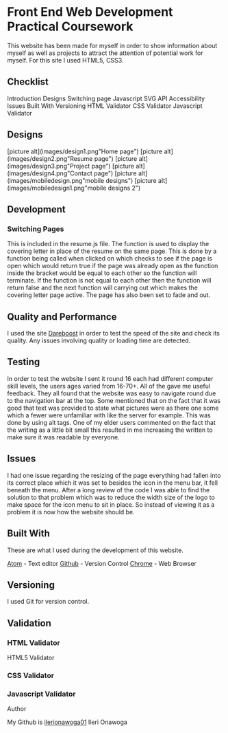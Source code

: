 # Front End Web Development Practical Coursework

This website has been made for myself in order to show information about myself as well as projects to attract the attention of potential work for myself. For this site I used HTML5, CSS3.

## Checklist
 Introduction
 Designs
 Switching page Javascript
 SVG
 API
 Accessibility
 Issues
 Built With
 Versioning
 HTML Validator
 CSS Validator
 Javascript Validator

## Designs

[picture alt](images/design1.png"Home page")
[picture alt](images/design2.png"Resume page")
[picture alt](images/design3.png"Project page")
[picture alt](images/design4.png"Contact page")
[picture alt](images/mobiledesign.png"mobile designs")
[picture alt](images/mobiledesign1.png"mobile designs 2")
## Development

### Switching Pages

This is included in the resume.js file. The function is used to display the covering letter in place of the resume on the same page. This is done by a function being called when clicked on which checks to see if the page is open which would return true if the page was already open as the function inside the bracket would be equal to each other so the function will terminate. If the function is not equal to each other then the function will return false and the next function will carrying out which makes the covering letter page active. The page has also been set to fade and out.

## Quality and Performance

I used the site [Dareboost](https://www.dareboost.com/en/home)  in order to test the speed of the site and check its quality.  Any issues involving quality or loading time are detected.

## Testing

In order to test the website I sent it round 16 each had different computer skill levels, the users ages varied from 16-70+. All of the gave me useful feedback. They all found that the website was easy to navigate round due to the navigation bar at the top. Some mentioned that on the fact that it was good that text was provided to state what pictures were as there one some which a fewer were unfamiliar with like the server for example. This was done by using alt tags. One of my elder users commented on the fact that the writing as a little bit small this resulted in me increasing the written to make sure it was readable by everyone.

## Issues

I had one issue regarding the resizing of the page everything had fallen into its correct place which it was set to besides the icon in the menu bar, it fell beneath the menu. After a long review of the code I was able to find the solution to that problem which was to reduce the width size of the logo to make space for the icon menu to sit in place. So instead of viewing it as a problem it is now how the website should be.

## Built With

These are what I used during the development of this website.

[Atom](https://atom.io/) - Text editor
[Github](https://github.com/) - Version Control
[Chrome](https://www.google.com/chrome/browser/desktop/index.html) - Web Browser


## Versioning

I used Git for version control.

## Validation

### HTML Validator
HTML5 Validator

### CSS Validator

### Javascript Validator

Author

My Github is [ilerionawoga01](https://github.com/ilerionawoga01/CTEC3905Assignment2) Ileri Onawoga
